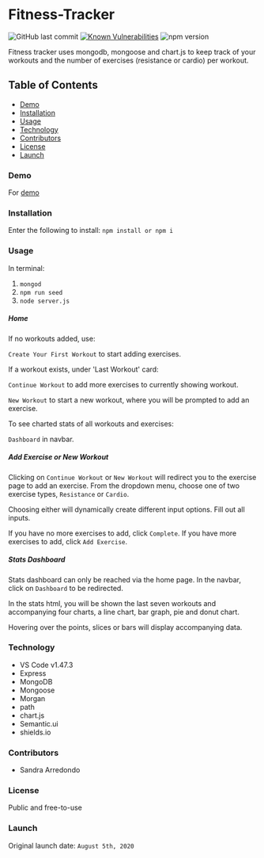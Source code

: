 # Fitness-Tracker

![GitHub last commit](https://img.shields.io/github/last-commit/salpharre/Fitness-Tracker) [![Known Vulnerabilities](https://snyk.io/test/github/salpharre/Fitness-Tracker/badge.svg)](https://snyk.io/test/github/{username}/{repo}) ![npm version](https://badge.fury.io/js/inquirer.svg)

Fitness tracker uses mongodb, mongoose and chart.js to keep track of your workouts and the number of exercises (resistance or cardio) per workout.

## Table of Contents

* [Demo](#demo)
* [Installation](#installation)
* [Usage](#usage)
* [Technology](#technology)
* [Contributors](#contributors)
* [License](#license)
* [Launch](#launch)

### Demo

<!---For [webpage](https://fitness-for-you-tracker.herokuapp.com/)--->

For [demo](https://youtu.be/JFVURvqv3Gg)

### Installation

Enter the following to install:
`npm install or npm i`

### Usage

In terminal:
1. `mongod`
2. `npm run seed`
3. `node server.js`

##### Home

If no workouts added, use: 

`Create Your First Workout` to start adding exercises.

If a workout exists, under 'Last Workout' card:

`Continue Workout` to add more exercises to currently showing workout.

`New Workout` to start a new workout, where you will be prompted to add an exercise.

To see charted stats of all workouts and exercises:

`Dashboard` in navbar.

##### Add Exercise or New Workout

Clicking on `Continue Workout` or `New Workout` will redirect you to the exercise page to add an exercise. From the dropdown menu, choose one of two exercise types, `Resistance` or `Cardio`.

Choosing either will dynamically create different input options. Fill out all inputs.

If you have no more exercises to add, click `Complete`. If you have more exercises to add, click `Add Exercise`.

##### Stats Dashboard

Stats dashboard can only be reached via the home page. In the navbar, click on `Dashboard` to be redirected.

In the stats html, you will be shown the last seven workouts and accompanying four charts, a line chart, bar graph, pie and donut chart.

Hovering over the points, slices or bars will display accompanying data.

### Technology

* VS Code v1.47.3
* Express
* MongoDB
* Mongoose
* Morgan
* path
* chart.js
* Semantic.ui
* shields.io

### Contributors

* Sandra Arredondo

### License

Public and free-to-use

### Launch

Original launch date: `August 5th, 2020`


 
